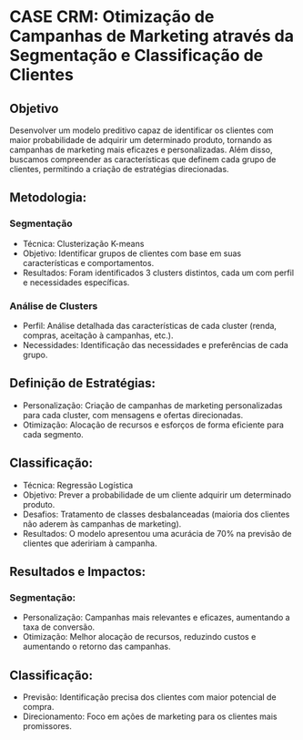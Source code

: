 # CASE CRM: Otimização de Campanhas de Marketing através da Segmentação e Classificação de Clientes
## Objetivo
Desenvolver um modelo preditivo capaz de identificar os clientes com maior probabilidade de adquirir um determinado produto, tornando as campanhas de marketing mais eficazes e personalizadas. Além disso, buscamos compreender as características que definem cada grupo de clientes, permitindo a criação de estratégias direcionadas.

## Metodologia:
### Segmentação
- Técnica: Clusterização K-means
- Objetivo: Identificar grupos de clientes com base em suas características e comportamentos.
- Resultados: Foram identificados 3 clusters distintos, cada um com perfil e necessidades específicas.
### Análise de Clusters
- Perfil: Análise detalhada das características de cada cluster (renda, compras, aceitação à campanhas, etc.).
- Necessidades: Identificação das necessidades e preferências de cada grupo.

## Definição de Estratégias:
- Personalização: Criação de campanhas de marketing personalizadas para cada cluster, com mensagens e ofertas direcionadas.
- Otimização: Alocação de recursos e esforços de forma eficiente para cada segmento.

## Classificação:
- Técnica: Regressão Logística
- Objetivo: Prever a probabilidade de um cliente adquirir um determinado produto.
- Desafios: Tratamento de classes desbalanceadas (maioria dos clientes não aderem às campanhas de marketing).
- Resultados: O modelo apresentou uma acurácia de 70% na previsão de clientes que adeririam à campanha.

## Resultados e Impactos:
### Segmentação:
- Personalização: Campanhas mais relevantes e eficazes, aumentando a taxa de conversão.
- Otimização: Melhor alocação de recursos, reduzindo custos e aumentando o retorno das campanhas.
## Classificação:
- Previsão: Identificação precisa dos clientes com maior potencial de compra.
- Direcionamento: Foco em ações de marketing para os clientes mais promissores.
